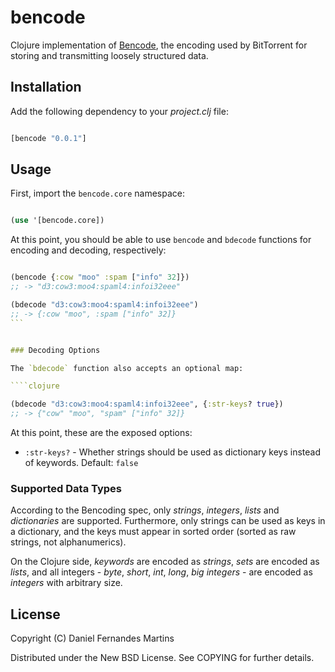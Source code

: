 # bencode

Clojure implementation of [Bencode](http://bittorrent.org/beps/bep_0003.html#bencoding),
the encoding used by BitTorrent for storing and transmitting loosely structured data.


## Installation

Add the following dependency to your _project.clj_ file:

````clojure

[bencode "0.0.1"]
````


## Usage

First, import the `bencode.core` namespace:

````clojure

(use '[bencode.core])
````

At this point, you should be able to use `bencode` and `bdecode` functions for
encoding and decoding, respectively:

````clojure

(bencode {:cow "moo" :spam ["info" 32]})
;; -> "d3:cow3:moo4:spaml4:infoi32eee"

(bdecode "d3:cow3:moo4:spaml4:infoi32eee")
;; -> {:cow "moo", :spam ["info" 32]}
```


### Decoding Options

The `bdecode` function also accepts an optional map:

````clojure

(bdecode "d3:cow3:moo4:spaml4:infoi32eee", {:str-keys? true})
;; -> {"cow" "moo", "spam" ["info" 32]}
````

At this point, these are the exposed options:

* `:str-keys?` - Whether strings should be used as dictionary keys instead of
  keywords. Default: `false`


### Supported Data Types

According to the Bencoding spec, only _strings_, _integers_, _lists_ and
_dictionaries_ are supported. Furthermore, only strings can be used as
keys in a dictionary, and the keys must appear in sorted order (sorted as raw
strings, not alphanumerics).

On the Clojure side, _keywords_ are encoded as _strings_, _sets_ are encoded
as _lists_, and all integers - _byte_, _short_, _int_, _long_, _big integers_ -
are encoded as _integers_ with arbitrary size.


## License

Copyright (C) Daniel Fernandes Martins

Distributed under the New BSD License. See COPYING for further details.
